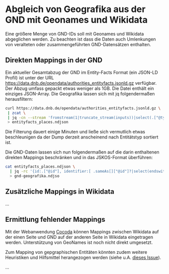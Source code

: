# Abgleich von Geografika aus der GND mit Geonames und Wikidata

Eine größere Menge von GND-IDs soll mit Geonames und Wikidata abgeglichen
werden. Zu beachten ist dass die Daten auch Umlenkungen von veralteten oder
zusammengeführten GND-Datensätzen enthalten.

## Direkten Mappings in der GND

Ein aktueller Gesamtabzug der GND im Entity-Facts Format (ein JSON-LD Profil) ist unter der URL
<https://data.dnb.de/opendata/authorities_entityfacts.jsonld.gz> verfügbar. Der Abzug umfass gepackt
etwas weniger als 1GB. Die Datei enthält ein einziges JSON-Array. Die Geografika lassen sich mit jq
folgendermaßen herausfiltern:

~~~sh
curl https://data.dnb.de/opendata/authorities_entityfacts.jsonld.gz \
 | zcat \
 | jq -cn --stream 'fromstream(1|truncate_stream(inputs))|select(.["@type"]=="place")' \
 > entityfacts_places.ndjson
~~~

Die Filterung dauert einige Minuten und ließe sich vermutlich etwas beschleunigen da der
Dump derzeit anscheinend nach Entitätstyp sortiert ist.

Die GND-Daten lassen sich nun folgendermaßen auf die darin enthaltenen direkten Mappings beschränken
und in das JSKOS-Format überführen:

~~~sh
cat entityfacts_places.ndjson \
  | jq -rc '{id:.["@id"], identifier:[ .sameAs[]["@id"]?|select(endswith("/about")|not) ]}' \
  > gnd-geografika.ndjso
~~~

## Zusätzliche Mappings in Wikidata

...

## Ermittlung fehlender Mappings

Mit der Webanwendung [Cocoda](https://coli-conc.gbv.de/cocoda/) können Mappings zwischen Wikidata
auf der einen Seite und GND auf der anderen Seite in Wikidata eingetragen werden. Unterstützung von
GeoNames ist noch nicht direkt umgesetzt.

Zum Mapping von gepgraphischen Entitäten könnten zudem weitere Heuristiken und Hilfsmittel herangezogen werden
(siehe u.A. [dieses Issue](https://github.com/gbv/jskos-server/issues/88)).

...


